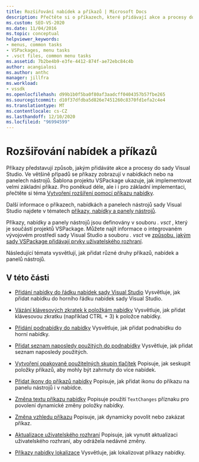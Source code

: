 ```yaml
---
title: Rozšiřování nabídek a příkazů | Microsoft Docs
description: Přečtěte si o příkazech, které přidávají akce a procesy do sady Visual Studio. Šablona projektu VSPackage ukazuje, jak implementovat velmi základní příkaz.
ms.custom: SEO-VS-2020
ms.date: 11/04/2016
ms.topic: conceptual
helpviewer_keywords:
- menus, common tasks
- VSPackages, menu tasks
- .vsct files, common menu tasks
ms.assetid: 7b2be4b9-e3fe-4412-874f-ae72ebc84c4b
author: acangialosi
ms.author: anthc
manager: jillfra
ms.workload:
- vssdk
ms.openlocfilehash: d99b1b0f5ba0f80af3aadcff0404357b57fbe265
ms.sourcegitcommit: d10f37dfdba5d826e7451260c8370fd1efa2c4e4
ms.translationtype: MT
ms.contentlocale: cs-CZ
ms.lasthandoff: 12/10/2020
ms.locfileid: "96994599"
---
```

# <a name="extend-menus-and-commands"></a>Rozšiřování nabídek a příkazů
Příkazy představují způsob, jakým přidáváte akce a procesy do sady Visual Studio. Ve většině případů se příkazy zobrazují v nabídkách nebo na panelech nástrojů. Šablona projektu VSPackage ukazuje, jak implementovat velmi základní příkaz. Pro poněkud déle, ale i i pro základní implementaci, přečtěte si téma [Vytvoření rozšíření pomocí příkazu nabídky](../extensibility/creating-an-extension-with-a-menu-command.md).

 Další informace o příkazech, nabídkách a panelech nástrojů sady Visual Studio najdete v tématech [příkazy, nabídky a panely nástrojů](../extensibility/internals/commands-menus-and-toolbars.md).

 Příkazy, nabídky a panely nástrojů jsou definovány v souboru *. vsct* , který je součástí projektů VSPackage. Můžete najít informace o integrovaném vývojovém prostředí sady Visual Studio a souboru *. vsct* ve [způsobu, jakým sady VSPackage přidávají prvky uživatelského rozhraní](../extensibility/internals/how-vspackages-add-user-interface-elements.md).

 Následující témata vysvětlují, jak přidat různé druhy příkazů, nabídek a panelů nástrojů.

## <a name="in-this-section"></a>V této části
- [Přidání nabídky do řádku nabídek sady Visual Studio](../extensibility/adding-a-menu-to-the-visual-studio-menu-bar.md) Vysvětluje, jak přidat nabídku do horního řádku nabídek sady Visual Studio.

- [Vázání klávesových zkratek k položkám nabídky](../extensibility/binding-keyboard-shortcuts-to-menu-items.md) Vysvětluje, jak přidat klávesovou zkratku (například CTRL + 3) k položce nabídky.

- [Přidání podnabídky do nabídky](../extensibility/adding-a-submenu-to-a-menu.md) Vysvětluje, jak přidat podnabídku do horní nabídky.

- [Přidat seznam naposledy použitých do podnabídky](../extensibility/adding-a-most-recently-used-list-to-a-submenu.md) Vysvětluje, jak přidat seznam naposledy použitých.

- [Vytvoření opakovaně použitelných skupin tlačítek](../extensibility/creating-reusable-groups-of-buttons.md) Popisuje, jak seskupit položky příkazů, aby mohly být zahrnuty do více nabídek.

- [Přidat ikony do příkazů nabídky](../extensibility/adding-icons-to-menu-commands.md) Popisuje, jak přidat ikonu do příkazu na panelu nástrojů i v nabídce.

- [Změna textu příkazu nabídky](../extensibility/changing-the-text-of-a-menu-command.md) Popisuje použití `TextChanges` příznaku pro povolení dynamické změny položky nabídky.

- [Změna vzhledu příkazu](../extensibility/changing-the-appearance-of-a-command.md) Popisuje, jak dynamicky povolit nebo zakázat příkaz.

- [Aktualizace uživatelského rozhraní](../extensibility/updating-the-user-interface.md) Popisuje, jak vynutit aktualizaci uživatelského rozhraní, aby odrážela nedávné změny.

- [Příkazy nabídky lokalizace](../extensibility/localizing-menu-commands.md) Vysvětluje, jak lokalizovat příkazy nabídky.
